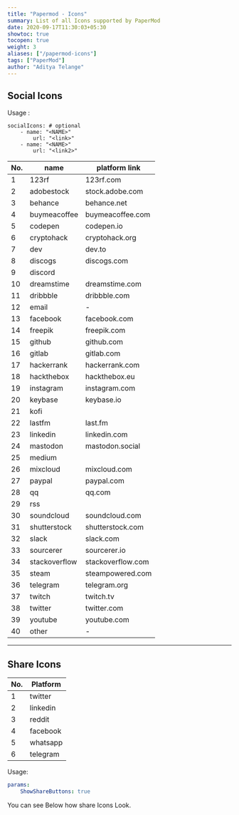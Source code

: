 ```yaml
---
title: "Papermod - Icons"
summary: List of all Icons supported by PaperMod
date: 2020-09-17T11:30:03+05:30
showtoc: true
tocopen: true
weight: 3
aliases: ["/papermod-icons"]
tags: ["PaperMod"]
author: "Aditya Telange"
---
```


## Social Icons

Usage :

```
socialIcons: # optional
    - name: "<NAME>"
        url: "<link>"
    - name: "<NAME>"
        url: "<link2>"
```

| No. | name          | platform link     |
| --- | ------------- | ----------------- |
| 1   | 123rf         | 123rf.com         |
| 2   | adobestock    | stock.adobe.com   |
| 3   | behance       | behance.net       |
| 4   | buymeacoffee  | buymeacoffee.com  |
| 5   | codepen       | codepen.io        |
| 6   | cryptohack    | cryptohack.org    |
| 7   | dev           | dev.to            |
| 8   | discogs       | discogs.com       |
| 9   | discord       |                   |
| 10  | dreamstime    | dreamstime.com    |
| 11  | dribbble      | dribbble.com      |
| 12  | email         | -                 |
| 13  | facebook      | facebook.com      |
| 14  | freepik       | freepik.com       |
| 15  | github        | github.com        |
| 16  | gitlab        | gitlab.com        |
| 17  | hackerrank    | hackerrank.com    |
| 18  | hackthebox    | hackthebox.eu     |
| 19  | instagram     | instagram.com     |
| 20  | keybase       | keybase.io        |
| 21  | kofi          |                   |
| 22  | lastfm        | last.fm           |
| 23  | linkedin      | linkedin.com      |
| 24  | mastodon      | mastodon.social   |
| 25  | medium        |                   |
| 26  | mixcloud      | mixcloud.com      |
| 27  | paypal        | paypal.com        |
| 28  | qq            | qq.com            |
| 29  | rss           |                   |
| 30  | soundcloud    | soundcloud.com    |
| 31  | shutterstock  | shutterstock.com  |
| 32  | slack         | slack.com         |
| 33  | sourcerer     | sourcerer.io      |
| 34  | stackoverflow | stackoverflow.com |
| 35  | steam         | steampowered.com  |
| 36  | telegram      | telegram.org      |
| 37  | twitch        | twitch.tv         |
| 38  | twitter       | twitter.com       |
| 39  | youtube       | youtube.com       |
| 40  | other         | -                 |

---

## Share Icons

| No. | Platform |
| --- | -------- |
| 1   | twitter  |
| 2   | linkedin |
| 3   | reddit   |
| 4   | facebook |
| 5   | whatsapp |
| 6   | telegram |

Usage:

```yml
params:
    ShowShareButtons: true
```

You can see Below how share Icons Look.
